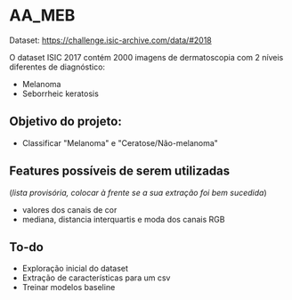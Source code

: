 # AA_MEB

Dataset: https://challenge.isic-archive.com/data/#2018

O dataset ISIC 2017 contém 2000 imagens de dermatoscopia com 2 níveis diferentes de diagnóstico:
* Melanoma
* Seborrheic keratosis 

## Objetivo do projeto:
- Classificar "Melanoma" e "Ceratose/Não-melanoma"

## Features possíveis de serem utilizadas 
(*lista provisória, colocar à frente se a sua extração foi bem sucedida*)
* valores dos canais de cor 
* mediana, distancia interquartis e moda dos canais RGB


## To-do

* Exploração inicial do dataset
* Extração de características para um csv
* Treinar modelos baseline

